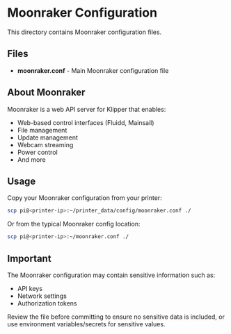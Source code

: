 # Moonraker Configuration

This directory contains Moonraker configuration files.

## Files

- **moonraker.conf** - Main Moonraker configuration file

## About Moonraker

Moonraker is a web API server for Klipper that enables:
- Web-based control interfaces (Fluidd, Mainsail)
- File management
- Update management
- Webcam streaming
- Power control
- And more

## Usage

Copy your Moonraker configuration from your printer:

```bash
scp pi@<printer-ip>:~/printer_data/config/moonraker.conf ./
```

Or from the typical Moonraker config location:
```bash
scp pi@<printer-ip>:~/moonraker.conf ./
```

## Important

The Moonraker configuration may contain sensitive information such as:
- API keys
- Network settings
- Authorization tokens

Review the file before committing to ensure no sensitive data is included, or use environment variables/secrets for sensitive values.
